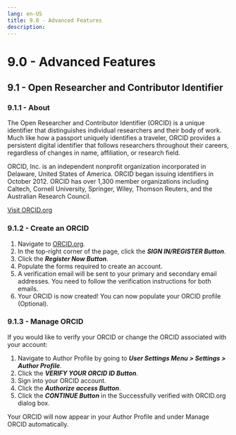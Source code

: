 ```yaml
---
lang: en-US
title: 9.0 - Advanced Features
description:
---
```

# 9.0 - Advanced Features

## 9.1 - Open Researcher and Contributor Identifier

### 9.1.1 - About

The Open Researcher and Contributor Identifier (ORCID) is a unique identifier
that distinguishes individual researchers and their body of work. Much like how
a passport uniquely identifies a traveler, ORCID provides a persistent digital
identifier that follows researchers throughout their careers, regardless of
changes in name, affiliation, or research field.

ORCID, Inc. is an independent nonprofit organization incorporated in Delaware,
United States of America. ORCID began issuing identifiers in October 2012. ORCID
has over 1,300 member organizations including Caltech, Cornell University,
Springer, Wiley, Thomson Reuters, and the Australian Research Council.

[Visit ORCID.org](https://orcid.org/)

### 9.1.2 - Create an ORCID

1. Navigate to [ORCID.org](https://orcid.org/).
2. In the top-right corner of the page, click the ***SIGN IN/REGISTER
Button***.
3. Click the ***Register Now Button***.
4. Populate the forms required to create an account.
5. A verification email will be sent to your primary and secondary email
addresses. You need to follow the verification instructions for both emails.
9. Your ORCID is now created! You can now populate your ORCID profile
(Optional).

### 9.1.3 - Manage ORCID

If you would like to verify your ORCID or change the ORCID associated with your
account:

1. Navigate to Author Profile by going to ***User Settings Menu > Settings > Author Profile***.
2. Click the ***VERIFY YOUR ORCID ID Button***.
3. Sign into your ORCID account.
4. Click the ***Authorize access Button***.
5. Click the ***CONTINUE Button*** in the Successfully verified with ORCID.org
dialog box.

Your ORCID will now appear in your Author Profile and under Manage ORCID
automatically.
